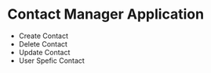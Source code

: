 # Contact Manager Application 

* Create Contact
* Delete Contact
* Update Contact
* User Spefic Contact
  
